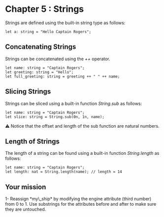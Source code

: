 # Chapter 5 : Strings

<dialog character="mechanics">Red alert captain! When you powered the ship, the engines exploded... Seems like someone sabotaged the igniter! We should find out later. For now, you need to replace the damaged part.</dialog>

Strings are defined using the built-in string type as follows:

```
let a: string = "Hello Captain Rogers";
```

## Concatenating Strings

Strings can be concatenated using the _++_ operator.

```
let name: string = "Captain Rogers";
let greeting: string = "Hello";
let full_greeting: string = greeting ++ " " ++ name;
```

## Slicing Strings

Strings can be sliced using a built-in function _String.sub_ as follows:

```
let name: string = "Captain Rogers";
let slice: string = String.sub(0n, 1n, name);
```

⚠️ Notice that the offset and length of the sub function are natural numbers.

## Length of Strings

The length of a string can be found using a built-in function _String.length_ as follows:

```
let name: string = "Captain Rogers";
let length: nat = String.length(name); // length = 14
```

## Your mission

<!-- prettier-ignore -->1- Reassign *my\_ship* by modifying the engine attribute (third number) from 0 to 1. Use substrings for the attributes before and after to make sure they are untouched.
